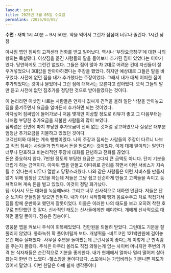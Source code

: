 ```yaml
---
layout: post
title: 2025년 3월 05일 수요일
permalink: /2025/03/05/
---
```

**수면** : 새벽 1시 40분 ~ 9시 50분. 약을 먹어서 그런가 점심때 너무나 졸린다. 1시간 낮잠

아사짐 앱인 짐싸의 고객센터 전화를 받고 일어났다. 역시나 '부당요금청구'에 대한 나의 항의는 묵살됐다. 이삿짐을 옮긴 사람들의 말을 들어보니 추가된 짐이 있었다는 이야기였다. 당연하게도 그런건 없었다. 그들은 짐이 많아 차 2대로 어려운 건데 자신들이 잘 우겨넣었으니 3대값을 받아야하겠다는 주장을 했었다. 하지만 예상대로 그들은 말을 바꾸었다. 사전에 없던 짐을 내가 추가했다는 주장이었다. 그래서 내가 대체 어떠한 짐이 추가되었다는 것이냐 물었더니 그런 짐에 대해서는 모른다고 잡아땠다. 오직 그들의 말만 듣고 사전에 없던 짐추가를 정당한 것으로 받아들였다는 것이다.

이 논리라면 이삿짐 나르는 사람들은 언제나 값싸게 견적을 올려 일단 낙찰을 받아놓고 짐을 옮겨주면서 요금을 얼마든지 추가하면 되는 것이었다.<br/>
아차싶어 짐싸앱에 들어가보니 처음 몇개만 이상할 정도로 리뷰가 좋고 그 다음부터는 나처럼 부당한 추가요금을 지불한 사람들의 많이 보였다.<br/>
짐싸앱은 전면에 마치 부당한 추가요금이 전혀 없는 것처럼 광고하였으나 실상은 대부분 엄청난 추가요금을 지불하고 있었던 것이다.<br/>
고객센터와 대화는 계속 뺑뺑이였다. 나의 주장과 짐싸는 사람들의 주장이 다르니 나보고 직접 짐싸는 사람들과 협의해서 돈을 받으라는 것이었다. 이게 대체 말이되는 말인가<br/>
너무나 단호하고 비논리적인 주장에 대화를 단념하고 전화를 끊었다.<br/>
돈은 중요하지 않다. 7만원 정도의 부당한 요금은 그다지 큰 금액도 아니다. 단지 기분을 더럽게 하는 금액이다. 이따위 앱을 만들고 이따위로 관리를 하면서 이런 서비스가 지속될 수 있다는게 너무나 열받고 당황스러웠다. 나와 같은 사람들은 이런 서비스를 만들지 않기 위해 엄청난 고민을 하는데 저들은 그냥 쉽고 단순하게 만들고 고객들을 속이고 등쳐먹으며 계속 돈을 벌고 있었다. 이것이 정말 화가났다.<br/>
팁: 이사시 모든 대화를 녹음해놔라. 그리고 너무 신사적으로 대하면 안된다. 저들은 단순 노가다 꾼들임을 잊으면 안된다. 내가 이사 시작할때 빵과 음료수주고 차로 직접가서 짐들 함께 운반하고 했던게 잘못이었다. 이들은 이러한 나의 태도를 보고 오히려 착한 호구로 판단했던 것 같다. 신사적인 태도는 신사들에게만 해야한다. 개에게 신사적으로 대하면 물릴 뿐이다. 짐승은 짐승이다.

영웅문 앱을 켜보니 주식이 회복해있었다. 천만원을 되돌려 받았다. 그런데도 기분을 잘 풀리지 않았다. 통화녹취 확 풀어버릴까 보다. 개생퀴들
-비트코인 121백만원에 걸어놓은건 매수 실패했다
-사무실 주변을 돌아봤는데 근린시설이 좋다는게 이렇게 큰 만족감을 주는지 몰랐다. 주식은 아무리 올라도 직접 와닿는게 없는 사이버 머니지만 주변의 가격 싼 식자재들은 순간적으로 기분을 좋게한다. 내가 현재에서 얼마나 멀리 떨어져 살아왔는지 한번 더 느꼈다
-헬스장을 돌아다녔다. 스포애니는 가입비라는 기분나쁜 제도가 있어서 말았다. 이번 한달은 아예 쉴까 생각중이다